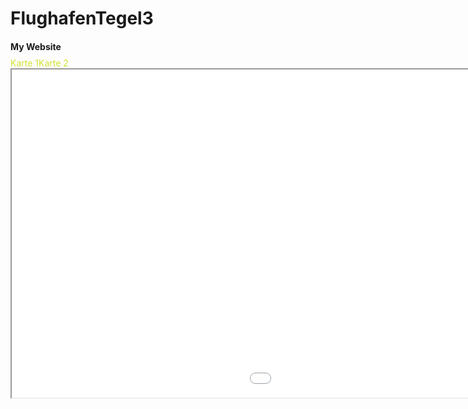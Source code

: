 # FlughafenTegel3
<head>
<meta charset="utf-8">
<style>
<div class="head">
body {
  font-family: Arial, Helvetica, sans-serif;
  margin: 0;
}
.head {
  padding: 1px;
  text-align: center;
  background: #1abc9c;
  color: white;
}
.header h1 {
  font-size: 14px;
}
nav a {
  display: inline;
  text-decoration: none;
  text-align: center;
  float:left; 
  margin: 0;
  padding: 0px 0px;
  color: #d1e231;
  overflow: hidden;
  border-right: 0px solid #bbb;
}
</style>
</head>
<body>
<div class="header">
  <h1>My Website</h1>
</div>
<nav>
<a href="kepler.gl.html" target="iframe">Karte 1</a>
<a href="hello.html" target="iframe">Karte 2</a>
</nav>
<iframe name="iframe" src="kepler.gl.html" width="1450px" height="525px">
</iframe>
</body>